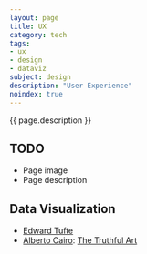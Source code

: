 ```yaml
---
layout: page
title: UX
category: tech
tags:
- ux
- design
- dataviz
subject: design
description: "User Experience"
noindex: true
---
```


{{ page.description }}

TODO
----
* Page image
* Page description

Data Visualization
----------------------
* [Edward Tufte](https://www.edwardtufte.com/tufte/)
* [Alberto Cairo](https://twitter.com/albertocairo): [The Truthful Art](http://www.thefunctionalart.com/)
